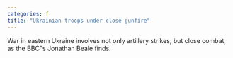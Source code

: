 ```yaml
---
categories: f
title: "Ukrainian troops under close gunfire"
---
```

War in eastern Ukraine involves not only artillery strikes, but close combat, as the BBC"s Jonathan Beale finds.